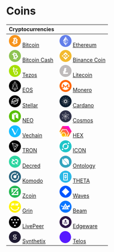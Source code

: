 # Coins

| Cryptocurrencies |  |
| :--- | :--- |
| ![](.gitbook/assets/btc.png) [Bitcoin](coins/overview-btc/) | ![](.gitbook/assets/eth.png) [Ethereum](coins/overview-eth/) |
| ![](.gitbook/assets/bch.png) [Bitcoin Cash](coins/overview-bch/) | ![](.gitbook/assets/bnb.png) [Binance Coin](coins/overview-bnb/) |
| ![](.gitbook/assets/xtz.png) [Tezos](coins/overview-xtz/) | ![](.gitbook/assets/ltc.png) [Litecoin](coins/overview-ltc/) |
| ![](.gitbook/assets/eos.png) [EOS](coins/overview-eos/) | ![](.gitbook/assets/xmr.png) [Monero](coins/overview-xmr/) |
| ![](.gitbook/assets/xlm.png) [Stellar](coins/overview-xlm/) | ![](.gitbook/assets/ada.png) [Cardano](coins/overview-ada/) |
| ![](.gitbook/assets/neo.png) [NEO](coins/overview-neo/) | ![](.gitbook/assets/atom.png) [Cosmos](coins/overview-atom/) |
| ![](.gitbook/assets/vet.png) [Vechain](coins/overview-vet/) | ![](.gitbook/assets/hex.png) [HEX](coins/overview-hex/) |
| ![](.gitbook/assets/trx.png) [TRON](coins/overview-trx/) | ![](.gitbook/assets/icx.png) [ICON](coins/overview-icx/) |
| ![](.gitbook/assets/dcr.png) [Decred](coins/overview-dcr/) | ![](.gitbook/assets/ont.png) [Ontology](coins/overview-ont/) |
| ![](.gitbook/assets/kmd.png) [Komodo](coins/overview-kmd/) | ![](.gitbook/assets/theta.png) [THETA](coins/overview-theta/) |
| ![](.gitbook/assets/xzc.png) [Zcoin](coins/overview-xzc/) | ![](.gitbook/assets/waves.png) [Waves](coins/overview-waves/) |
| ![](.gitbook/assets/grin.png) [Grin](coins/overview-grin/) | ![](.gitbook/assets/beam.png) [Beam](coins/overview-beam/) |
| ![](.gitbook/assets/lpt.png) [LivePeer](coins/overview-lpt/) | ![](.gitbook/assets/edg.png) [Edgeware](coins/overview-edg/) |
| ![](.gitbook/assets/snx.png) [Synthetix](coins/overview-snx/) | ![](.gitbook/assets/tlos.png) [Telos](coins/overview-tlos/) |


